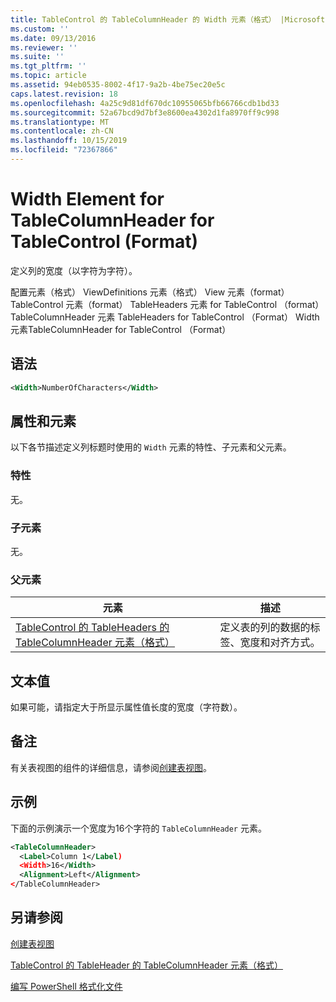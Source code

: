 ```yaml
---
title: TableControl 的 TableColumnHeader 的 Width 元素（格式） |Microsoft Docs
ms.custom: ''
ms.date: 09/13/2016
ms.reviewer: ''
ms.suite: ''
ms.tgt_pltfrm: ''
ms.topic: article
ms.assetid: 94eb0535-8002-4f17-9a2b-4be75ec20e5c
caps.latest.revision: 18
ms.openlocfilehash: 4a25c9d81df670dc10955065bfb66766cdb1bd33
ms.sourcegitcommit: 52a67bcd9d7bf3e8600ea4302d1fa8970ff9c998
ms.translationtype: MT
ms.contentlocale: zh-CN
ms.lasthandoff: 10/15/2019
ms.locfileid: "72367866"
---
```

# <a name="width-element-for-tablecolumnheader-for-tablecontrol-format"></a>Width Element for TableColumnHeader for TableControl (Format)

定义列的宽度（以字符为字符）。

配置元素（格式） ViewDefinitions 元素（格式） View 元素（format） TableControl 元素（format） TableHeaders 元素 for TableControl （format） TableColumnHeader 元素 TableHeaders for TableControl （Format） Width 元素TableColumnHeader for TableControl （Format）

## <a name="syntax"></a>语法

```xml
<Width>NumberOfCharacters</Width>
```

## <a name="attributes-and-elements"></a>属性和元素

以下各节描述定义列标题时使用的 `Width` 元素的特性、子元素和父元素。

### <a name="attributes"></a>特性

无。

### <a name="child-elements"></a>子元素

无。

### <a name="parent-elements"></a>父元素

|元素|描述|
|-------------|-----------------|
|[TableControl 的 TableHeaders 的 TableColumnHeader 元素（格式）](./tablecolumnheader-element-format.md)|定义表的列的数据的标签、宽度和对齐方式。|

## <a name="text-value"></a>文本值

如果可能，请指定大于所显示属性值长度的宽度（字符数）。

## <a name="remarks"></a>备注

有关表视图的组件的详细信息，请参阅[创建表视图](./creating-a-table-view.md)。

## <a name="example"></a>示例

下面的示例演示一个宽度为16个字符的 `TableColumnHeader` 元素。

```xml
<TableColumnHeader>
  <Label>Column 1</Label)
  <Width>16</Width>
  <Alignment>Left</Alignment>
</TableColumnHeader>
```

## <a name="see-also"></a>另请参阅

[创建表视图](./creating-a-table-view.md)

[TableControl 的 TableHeader 的 TableColumnHeader 元素（格式）](./tablecolumnheader-element-format.md)

[编写 PowerShell 格式化文件](./writing-a-powershell-formatting-file.md)
